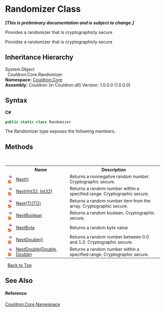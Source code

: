 # Randomizer Class
 _**\[This is preliminary documentation and is subject to change.\]**_

Provides a randomizer that is cryptographicly secure

Provides a randomizer that is cryptographicly secure


## Inheritance Hierarchy
System.Object<br />&nbsp;&nbsp;Couldron.Core.Randomizer<br />
**Namespace:**&nbsp;<a href="N_Couldron_Core">Couldron.Core</a><br />**Assembly:**&nbsp;Couldron (in Couldron.dll) Version: 1.0.0.0 (1.0.0.0)

## Syntax

**C#**<br />
``` C#
public static class Randomizer
```

The Randomizer type exposes the following members.


## Methods
&nbsp;<table><tr><th></th><th>Name</th><th>Description</th></tr><tr><td>![Public method](media/pubmethod.gif "Public method")![Static member](media/static.gif "Static member")</td><td><a href="M_Couldron_Core_Randomizer_Next">Next()</a></td><td>
Returns a nonnegative random number. Cryptographic secure.</td></tr><tr><td>![Public method](media/pubmethod.gif "Public method")![Static member](media/static.gif "Static member")</td><td><a href="M_Couldron_Core_Randomizer_Next_1">Next(Int32, Int32)</a></td><td>
Returns a random number within a specified range. Cryptographic secure.</td></tr><tr><td>![Public method](media/pubmethod.gif "Public method")![Static member](media/static.gif "Static member")</td><td><a href="M_Couldron_Core_Randomizer_Next__1">Next(T)(T[])</a></td><td>
Returns a random number item from the array. Cryptographic secure.</td></tr><tr><td>![Public method](media/pubmethod.gif "Public method")![Static member](media/static.gif "Static member")</td><td><a href="M_Couldron_Core_Randomizer_NextBoolean">NextBoolean</a></td><td>
Returns a random boolean. Cryptographic secure.</td></tr><tr><td>![Public method](media/pubmethod.gif "Public method")![Static member](media/static.gif "Static member")</td><td><a href="M_Couldron_Core_Randomizer_NextByte">NextByte</a></td><td>
Returns a random byte value</td></tr><tr><td>![Public method](media/pubmethod.gif "Public method")![Static member](media/static.gif "Static member")</td><td><a href="M_Couldron_Core_Randomizer_NextDouble">NextDouble()</a></td><td>
Returns a random number between 0.0 and 1.0. Cryptographic secure.</td></tr><tr><td>![Public method](media/pubmethod.gif "Public method")![Static member](media/static.gif "Static member")</td><td><a href="M_Couldron_Core_Randomizer_NextDouble_1">NextDouble(Double, Double)</a></td><td>
Returns a random number within a specified range. Cryptographic secure.</td></tr></table>&nbsp;
<a href="#randomizer-class">Back to Top</a>

## See Also


#### Reference
<a href="N_Couldron_Core">Couldron.Core Namespace</a><br />